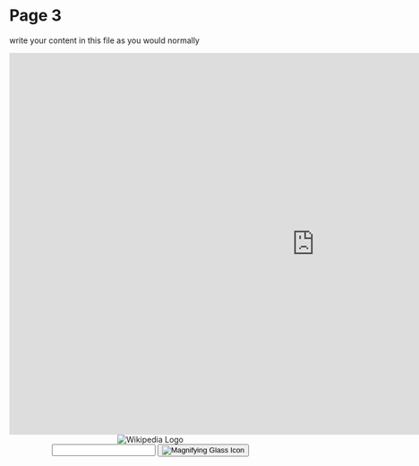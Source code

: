 <h1>Page 3</h1>
<p>write your content in this file as you would normally</p>

<iframe src="https://h5p.org/h5p/embed/1229090" width="1090" height="683" frameborder="0" allowfullscreen="allowfullscreen" allow="geolocation *; microphone *; camera *; midi *; encrypted-media *" title="basic adjectives"></iframe><script src="https://h5p.org/sites/all/modules/h5p/library/js/h5p-resizer.js" charset="UTF-8"></script>


<script src="wiki.js"></script>
<header class="searchForm-container">
<img src="https://image.ibb.co/e6vOFQ/wikipedia.png" alt="Wikipedia Logo">
<form class="searchForm">
        <input type="search" class="searchForm-input">
        <button type="submit" class="icon searchIcon">
          <img src="https://image.ibb.co/cpG8zk/search.png" alt="Magnifying Glass Icon">
        </button>
      </form>
</header>
<section class="searchResults"></section>
<script src="wiki.js"></script>
